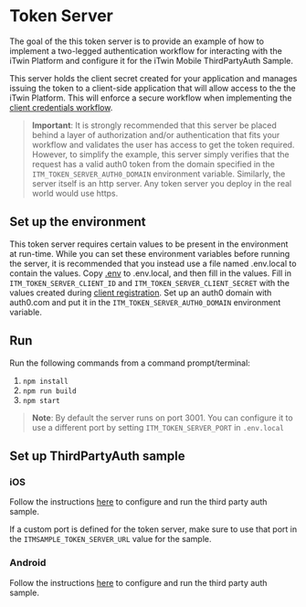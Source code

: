 # Token Server

The goal of the this token server is to provide an example of how to implement a two-legged authentication workflow for interacting with the iTwin Platform and configure it for the iTwin Mobile ThirdPartyAuth Sample.

This server holds the client secret created for your application and manages issuing the token to a client-side application that will allow access to the
the iTwin Platform. This will enforce a secure workflow when implementing the [client credentials workflow](https://developer.bentley.com/apis/overview/authorization/#clientcredentialflow).

> __Important__: It is strongly recommended that this server be placed behind a layer of authorization and/or authentication that fits your workflow and validates the user has access to get the token required. However, to simplify the example, this server simply verifies that the request has a valid auth0 token from the domain specified in the `ITM_TOKEN_SERVER_AUTH0_DOMAIN` environment variable. Similarly, the server itself is an http server. Any token server you deploy in the real world would use https.

## Set up the environment

This token server requires certain values to be present in the environment at run-time. While you can set these environment variables before running the server, it is recommended that you instead use a file named .env.local to contain the values. Copy [.env](./.env) to .env.local, and then fill in the values. Fill in `ITM_TOKEN_SERVER_CLIENT_ID` and `ITM_TOKEN_SERVER_CLIENT_SECRET` with the values created during [client registration](../ClientID.md). Set up an auth0 domain with auth0.com and put it in the `ITM_TOKEN_SERVER_AUTH0_DOMAIN` environment variable.

## Run

Run the following commands from a command prompt/terminal:

1. `npm install`
1. `npm run build`
1. `npm start`

> __Note__: By default the server runs on port 3001. You can configure it to use a different port by setting `ITM_TOKEN_SERVER_PORT` in `.env.local`

## Set up ThirdPartyAuth sample

### iOS

Follow the instructions [here](../../iOS/ThirdPartyAuth/README.md) to configure and run the third party auth sample.

If a custom port is defined for the token server, make sure to use that port in the `ITMSAMPLE_TOKEN_SERVER_URL` value for the sample.

### Android

Follow the instructions [here](../../Android/ThirdPartyAuth/README.MD) to configure and run the third party auth sample.
